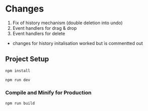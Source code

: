 # Changes

1. Fix of history mechanism (double deletion into undo)
2. Event handlers for drag & drop 
3. Event handlers for delete

* changes for history initalisation worked but is commentted out 


## Project Setup
```sh
npm install

npm run dev
```

### Compile and Minify for Production

```sh
npm run build
```



